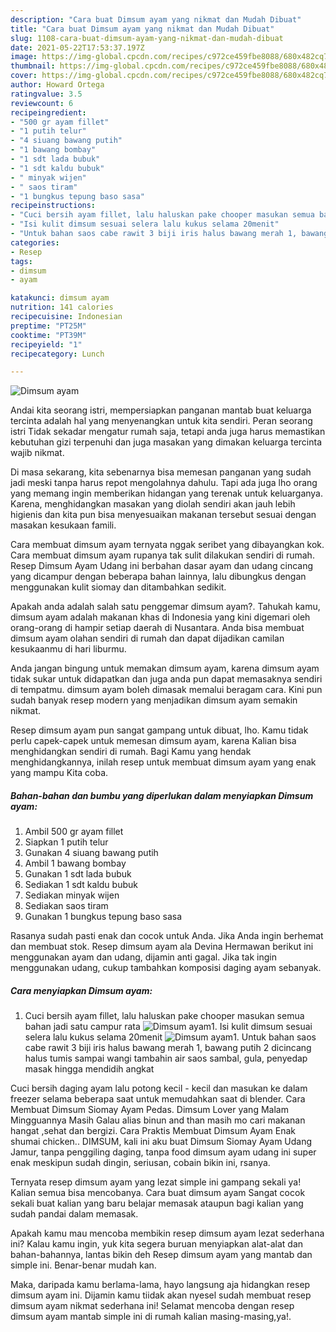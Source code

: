 ```yaml
---
description: "Cara buat Dimsum ayam yang nikmat dan Mudah Dibuat"
title: "Cara buat Dimsum ayam yang nikmat dan Mudah Dibuat"
slug: 1108-cara-buat-dimsum-ayam-yang-nikmat-dan-mudah-dibuat
date: 2021-05-22T17:53:37.197Z
image: https://img-global.cpcdn.com/recipes/c972ce459fbe8088/680x482cq70/dimsum-ayam-foto-resep-utama.jpg
thumbnail: https://img-global.cpcdn.com/recipes/c972ce459fbe8088/680x482cq70/dimsum-ayam-foto-resep-utama.jpg
cover: https://img-global.cpcdn.com/recipes/c972ce459fbe8088/680x482cq70/dimsum-ayam-foto-resep-utama.jpg
author: Howard Ortega
ratingvalue: 3.5
reviewcount: 6
recipeingredient:
- "500 gr ayam fillet"
- "1 putih telur"
- "4 siuang bawang putih"
- "1 bawang bombay"
- "1 sdt lada bubuk"
- "1 sdt kaldu bubuk"
- " minyak wijen"
- " saos tiram"
- "1 bungkus tepung baso sasa"
recipeinstructions:
- "Cuci bersih ayam fillet, lalu haluskan pake chooper masukan semua bahan jadi satu campur rata"
- "Isi kulit dimsum sesuai selera lalu kukus selama 20menit"
- "Untuk bahan saos cabe rawit 3 biji iris halus bawang merah 1, bawang putih 2 dicincang halus tumis sampai wangi tambahin air saos sambal, gula, penyedap masak hingga mendidih angkat"
categories:
- Resep
tags:
- dimsum
- ayam

katakunci: dimsum ayam 
nutrition: 141 calories
recipecuisine: Indonesian
preptime: "PT25M"
cooktime: "PT39M"
recipeyield: "1"
recipecategory: Lunch

---
```



![Dimsum ayam](https://img-global.cpcdn.com/recipes/c972ce459fbe8088/680x482cq70/dimsum-ayam-foto-resep-utama.jpg)

Andai kita seorang istri, mempersiapkan panganan mantab buat keluarga tercinta adalah hal yang menyenangkan untuk kita sendiri. Peran seorang istri Tidak sekadar mengatur rumah saja, tetapi anda juga harus memastikan kebutuhan gizi terpenuhi dan juga masakan yang dimakan keluarga tercinta wajib nikmat.

Di masa  sekarang, kita sebenarnya bisa memesan panganan yang sudah jadi meski tanpa harus repot mengolahnya dahulu. Tapi ada juga lho orang yang memang ingin memberikan hidangan yang terenak untuk keluarganya. Karena, menghidangkan masakan yang diolah sendiri akan jauh lebih higienis dan kita pun bisa menyesuaikan makanan tersebut sesuai dengan masakan kesukaan famili. 

Cara membuat dimsum ayam ternyata nggak seribet yang dibayangkan kok. Cara membuat dimsum ayam rupanya tak sulit dilakukan sendiri di rumah. Resep Dimsum Ayam Udang ini berbahan dasar ayam dan udang cincang yang dicampur dengan beberapa bahan lainnya, lalu dibungkus dengan menggunakan kulit siomay dan ditambahkan sedikit.

Apakah anda adalah salah satu penggemar dimsum ayam?. Tahukah kamu, dimsum ayam adalah makanan khas di Indonesia yang kini digemari oleh orang-orang di hampir setiap daerah di Nusantara. Anda bisa membuat dimsum ayam olahan sendiri di rumah dan dapat dijadikan camilan kesukaanmu di hari liburmu.

Anda jangan bingung untuk memakan dimsum ayam, karena dimsum ayam tidak sukar untuk didapatkan dan juga anda pun dapat memasaknya sendiri di tempatmu. dimsum ayam boleh dimasak memalui beragam cara. Kini pun sudah banyak resep modern yang menjadikan dimsum ayam semakin nikmat.

Resep dimsum ayam pun sangat gampang untuk dibuat, lho. Kamu tidak perlu capek-capek untuk memesan dimsum ayam, karena Kalian bisa menghidangkan sendiri di rumah. Bagi Kamu yang hendak menghidangkannya, inilah resep untuk membuat dimsum ayam yang enak yang mampu Kita coba.

<!--inarticleads1-->

##### Bahan-bahan dan bumbu yang diperlukan dalam menyiapkan Dimsum ayam:

1. Ambil 500 gr ayam fillet
1. Siapkan 1 putih telur
1. Gunakan 4 siuang bawang putih
1. Ambil 1 bawang bombay
1. Gunakan 1 sdt lada bubuk
1. Sediakan 1 sdt kaldu bubuk
1. Sediakan  minyak wijen
1. Sediakan  saos tiram
1. Gunakan 1 bungkus tepung baso sasa


Rasanya sudah pasti enak dan cocok untuk Anda. Jika Anda ingin berhemat dan membuat stok. Resep dimsum ayam ala Devina Hermawan berikut ini menggunakan ayam dan udang, dijamin anti gagal. Jika tak ingin menggunakan udang, cukup tambahkan komposisi daging ayam sebanyak. 

<!--inarticleads2-->

##### Cara menyiapkan Dimsum ayam:

1. Cuci bersih ayam fillet, lalu haluskan pake chooper masukan semua bahan jadi satu campur rata
<img src="https://img-global.cpcdn.com/steps/f18eaf8c60f8801d/160x128cq70/dimsum-ayam-langkah-memasak-1-foto.jpg" alt="Dimsum ayam">1. Isi kulit dimsum sesuai selera lalu kukus selama 20menit
<img src="https://img-global.cpcdn.com/steps/bd4f078884267e06/160x128cq70/dimsum-ayam-langkah-memasak-2-foto.jpg" alt="Dimsum ayam">1. Untuk bahan saos cabe rawit 3 biji iris halus bawang merah 1, bawang putih 2 dicincang halus tumis sampai wangi tambahin air saos sambal, gula, penyedap masak hingga mendidih angkat


Cuci bersih daging ayam lalu potong kecil - kecil dan masukan ke dalam freezer selama beberapa saat untuk memudahkan saat di blender. Cara Membuat Dimsum Siomay Ayam Pedas. Dimsum Lover yang Malam Mingguannya Masih Galau alias binun and than masih mo cari makanan hangat ,sehat dan bergizi. Cara Praktis Membuat Dimsum Ayam Enak shumai chicken.. DIMSUM, kali ini aku buat Dimsum Siomay Ayam Udang Jamur, tanpa penggiling daging, tanpa food dimsum ayam udang ini super enak meskipun sudah dingin, seriusan, cobain bikin ini, rsanya. 

Ternyata resep dimsum ayam yang lezat simple ini gampang sekali ya! Kalian semua bisa mencobanya. Cara buat dimsum ayam Sangat cocok sekali buat kalian yang baru belajar memasak ataupun bagi kalian yang sudah pandai dalam memasak.

Apakah kamu mau mencoba membikin resep dimsum ayam lezat sederhana ini? Kalau kamu ingin, yuk kita segera buruan menyiapkan alat-alat dan bahan-bahannya, lantas bikin deh Resep dimsum ayam yang mantab dan simple ini. Benar-benar mudah kan. 

Maka, daripada kamu berlama-lama, hayo langsung aja hidangkan resep dimsum ayam ini. Dijamin kamu tiidak akan nyesel sudah membuat resep dimsum ayam nikmat sederhana ini! Selamat mencoba dengan resep dimsum ayam mantab simple ini di rumah kalian masing-masing,ya!.

